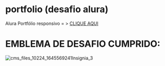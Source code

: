 # portfolio (desafio alura)
Alura Portfólio responsivo = >
[CLIQUE AQUI](gothvadeer.github.io/portfolio/) 
# EMBLEMA DE DESAFIO CUMPRIDO: 
![cms_files_10224_1645569241Insignia_3](https://user-images.githubusercontent.com/105323748/180328741-39c9b9b7-1c67-4c4d-acf6-26f24ced7030.png)




